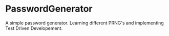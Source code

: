 # PasswordGenerator
A simple password generator. Learning different PRNG's and implementing Test Driven Developement.

